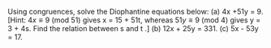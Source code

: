Using congruences, solve the Diophantine equations below:
(a) 4x +51y = 9.
[Hint: $4x \equiv 9$ (mod 51) gives x = 15 + 51t, whereas 5$1y \equiv 9$ (mod 4) gives y = 3 + 4s. Find the relation between s and t .]
(b) 12x + 25y = 331.
(c) 5x - 53y = 17.